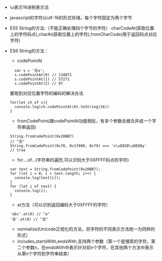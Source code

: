 + \u表示16进制表示法

+ javascript的字符以utf-16的形式存储，每个字符固定为两个字节

+ ES5  String的方法:（不能正确处理四个字节的字符）
   charCodeAt(获取位置上的字符码点),charAt(获取位置上的字符),fromCharCode(用于返回码点对应字符)

+ ES6 String的方法：
   + codePointAt
    ```
      var s = '𠮷a';
      s.codePointAt(0) // 134071
      s.codePointAt(1) // 57271
      s.codePointAt(2) // 97
    ```
    要取到对应位置字符的编码的解决办法
    ```
    for(let ch of s){
      console.log(ch.codePointAt(0).toString(16))
    }
    ```
   + fromCodePoint(跟codePointAt功能相反，有多个参数会被合并成一个字符串返回)
    ```
    String.fromCodePoint(0x20BB7)
    // "𠮷"
    String.fromCodePoint(0x78, 0x1f680, 0x79) === 'x\uD83D\uDE80y'
    // true
    ```
   + for....of...(字符串的遍历,可以识别大于0XFFFF码点的字符)

    ```
    var text = String.fromCodePoint(0x20BB7);
    for (let i = 0; i < text.length; i++) {
      console.log(text[i]);
    }
    for (let i of text) {
      console.log(i);
    }

    ```
   + at方法（可以识别返回编码大于0XFFFF的字符）
   ```
   'abc'.at(0) // "a"
   '𠮷'.at(0) // "𠮷"
   ```
   + normalize(Unicode正规化的方法，将字符的不同表示方法统一为同样的形式）
   + includes,startsWith,endsWith,支持两个参数（第一个是搜索的字符，第二个参数n，在endsWith中表示针对前n个字符，在其他两个方法中表示从第n个字符到字符串结束）
